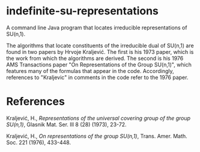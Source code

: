 # indefinite-su-representations
A command line Java program that locates irreducible representations of SU(n,1).

The algorithms that locate constituents of the irreducible dual of SU(n,1) are found in two papers by Hrvoje Kraljević. The first is his 1973 paper, which is the work from which the algorithms are derived. The second is his 1976 AMS Transactions paper "On Representations of the Group SU(n,1)", which features many of the formulas that appear in the code. Accordingly, references to "Kraljevic" in comments in the code refer to the 1976 paper.

# References
Kraljević, H., <i>Representations of the universal covering group of the group SU(n,1)</i>, Glasnik Mat. Ser. Ill 8 (28) (1973), 23-72.

Kraljević, H., <i>On representations of the group SU(n,1)</i>, Trans. Amer. Math. Soc. 221 (1976), 433-448.
